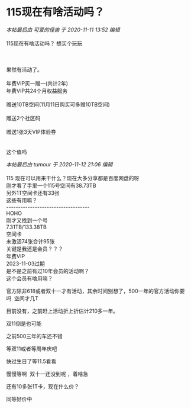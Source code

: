 # 115现在有啥活动吗？


<i class="pstatus"> 本帖最后由 可爱的怪兽 于 2020-11-11 13:52 编辑 </i><br />
<br />
115现在有啥活动吗？ 想买个玩玩<br />
<br />
<br />
<br />
果然有活动了。<br />
<br />
年费VIP买一赠一(共计2年)<br />
年费VIP共24个月权益服务<br />
<br />
赠送10TB空间(11月11日购买可多赠10TB空间)<br />
<br />
赠送2个社区码<br />
<br />
赠送1张3天VIP体验券<br />
<br />
<br />
这个值吗

<i class="pstatus"> 本帖最后由 tumour 于 2020-11-12 21:06 编辑 </i><br />
<br />
115 现在可以用来干什么？现在大多分享都是百度网盘的呀<br />
刚才看了手里一个115号空间有38.73TB<br />
另外1T空间卡还有33张<br />
这些有用嘛？<br />
-----------------------------------<br />
HOHO<br />
刚才又找到一个号<br />
7.31TB/133.38TB<br />
空间卡<br />
未激活74张合计95张<br />
关键是我还是会员？？？<br />
年费VIP<br />
2023-11-03过期<br />
是不是之前有过10年会员的活动啊？<br />
这个会员有啥用嘛？

官方除非618或者双十一才有活动，其余时间别想了，500一年的官方活动你要吗&nbsp;&nbsp;空间才几T

目前没有，之前赶上活动折上折估计210多一年。

双11倒是也可能

之前500三年的车还不错

等双11或者等周年庆吧

快过生日了等11.5看看

慢慢等啊&nbsp;&nbsp;双十一还没到呢 ，着啥急

还有10多张1T卡，现在什么价？<img id="aimg_npg4S" onclick="zoom(this, this.src, 0, 0, 0)" class="zoom" src="https://p.pstatp.com/origin/ffe10001b60d1fe6bc10" onmouseover="img_onmouseoverfunc(this)" onload="thumbImg(this)" border="0" alt="" />

同等好价中
